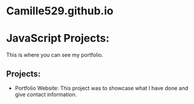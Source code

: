 # Camille529.github.io
# JavaScript Projects:
This is where you can see my portfolio.

## Projects:
* Portfolio Website:
This project was to showcase what I have done and give contact information.
